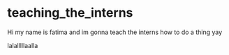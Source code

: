 # teaching_the_interns

Hi my name is fatima and im gonna teach the interns how to do a thing yay

lalalllllaalla